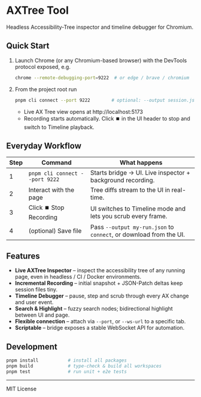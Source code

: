 # AXTree Tool

Headless Accessibility-Tree inspector and timeline debugger for Chromium.

## Quick Start

1. Launch Chrome (or any Chromium-based browser) with the DevTools protocol exposed, e.g.
   ```bash
   chrome --remote-debugging-port=9222  # or edge / brave / chromium
   ```
2. From the project root run
   ```bash
   pnpm cli connect --port 9222        # optional: --output session.json
   ```
   * Live AX Tree view opens at http://localhost:5173
   * Recording starts automatically. Click ⏹️ in the UI header to stop and switch to Timeline playback.

## Everyday Workflow

| Step | Command | What happens |
|------|---------|--------------|
| 1 | `pnpm cli connect --port 9222` | Starts bridge → UI. Live inspector + background recording. |
| 2 | Interact with the page | Tree diffs stream to the UI in real-time. |
| 3 | Click ⏹️ Stop Recording | UI switches to Timeline mode and lets you scrub every frame. |
| 4 | (optional) Save file | Pass `--output my-run.json` to `connect`, or download from the UI. |

## Features

* **Live AXTree Inspector** – inspect the accessibility tree of any running page, even in headless / CI / Docker environments.
* **Incremental Recording** – initial snapshot + JSON-Patch deltas keep session files tiny.
* **Timeline Debugger** – pause, step and scrub through every AX change and user event.
* **Search & Highlight** – fuzzy search nodes; bidirectional highlight between UI and page.
* **Flexible connection** – attach via `--port`, or `--ws-url` to a specific tab.
* **Scriptable** – bridge exposes a stable WebSocket API for automation.

## Development

```bash
pnpm install           # install all packages
pnpm build             # type-check & build all workspaces
pnpm test              # run unit + e2e tests
```

---
MIT License
